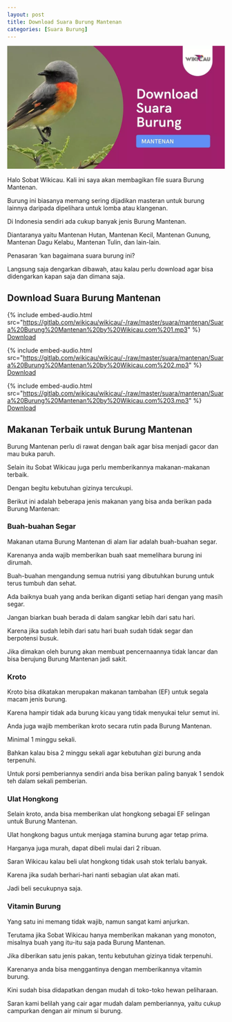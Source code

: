 ```yaml
---
layout: post
title: Download Suara Burung Mantenan
categories: [Suara Burung]
---
```


![Download Suara Burung Mantenan](/images/suara-burung-mantenan.webp)

Halo Sobat Wikicau. Kali ini saya akan membagikan file suara Burung Mantenan.

Burung ini biasanya memang sering dijadikan masteran untuk burung lainnya daripada dipelihara untuk lomba atau klangenan.

Di Indonesia sendiri ada cukup banyak jenis Burung Mantenan.

Diantaranya yaitu Mantenan Hutan, Mantenan Kecil, Mantenan Gunung, Mantenan Dagu Kelabu, Mantenan Tulin, dan lain-lain.

Penasaran ‘kan bagaimana suara burung ini?

Langsung saja dengarkan dibawah, atau kalau perlu download agar bisa didengarkan kapan saja dan dimana saja.

## Download Suara Burung Mantenan

{% include embed-audio.html src="https://gitlab.com/wikicau/wikicau/-/raw/master/suara/mantenan/Suara%20Burung%20Mantenan%20by%20Wikicau.com%201.mp3" %}
[Download](https://bit.ly/2Z7g36I)

{% include embed-audio.html src="https://gitlab.com/wikicau/wikicau/-/raw/master/suara/mantenan/Suara%20Burung%20Mantenan%20by%20Wikicau.com%202.mp3" %}
[Download](https://bit.ly/2ZdMmjy)

{% include embed-audio.html src="https://gitlab.com/wikicau/wikicau/-/raw/master/suara/mantenan/Suara%20Burung%20Mantenan%20by%20Wikicau.com%203.mp3" %}
[Download](https://bit.ly/2Zjpf7a)

## Makanan Terbaik untuk Burung Mantenan

Burung Mantenan perlu di rawat dengan baik agar bisa menjadi gacor dan mau buka paruh.

Selain itu Sobat Wikicau juga perlu memberikannya makanan-makanan terbaik.

Dengan begitu kebutuhan gizinya tercukupi.

Berikut ini adalah beberapa jenis makanan yang bisa anda berikan pada Burung Mantenan:

### Buah-buahan Segar

Makanan utama Burung Mantenan di alam liar adalah buah-buahan segar.

Karenanya anda wajib memberikan buah saat memelihara burung ini dirumah.

Buah-buahan mengandung semua nutrisi yang dibutuhkan burung untuk terus tumbuh dan sehat.

Ada baiknya buah yang anda berikan diganti setiap hari dengan yang masih segar.

Jangan biarkan buah berada di dalam sangkar lebih dari satu hari.

Karena jika sudah lebih dari satu hari buah sudah tidak segar dan berpotensi busuk.

Jika dimakan oleh burung akan membuat pencernaannya tidak lancar dan bisa berujung Burung Mantenan jadi sakit.

### Kroto

Kroto bisa dikatakan merupakan makanan tambahan (EF) untuk segala macam jenis burung.

Karena hampir tidak ada burung kicau yang tidak menyukai telur semut ini.

Anda juga wajib memberikan kroto secara rutin pada Burung Mantenan.

Minimal 1 minggu sekali.

Bahkan kalau bisa 2 minggu sekali agar kebutuhan gizi burung anda terpenuhi.

Untuk porsi pemberiannya sendiri anda bisa berikan paling banyak 1 sendok teh dalam sekali pemberian.

### Ulat Hongkong

Selain kroto, anda bisa memberikan ulat hongkong sebagai EF selingan untuk Burung Mantenan.

Ulat hongkong bagus untuk menjaga stamina burung agar tetap prima.

Harganya juga murah, dapat dibeli mulai dari 2 ribuan.

Saran Wikicau kalau beli ulat hongkong tidak usah stok terlalu banyak.

Karena jika sudah berhari-hari nanti sebagian ulat akan mati.

Jadi beli secukupnya saja.

### Vitamin Burung

Yang satu ini memang tidak wajib, namun sangat kami anjurkan.

Terutama jika Sobat Wikicau hanya memberikan makanan yang monoton, misalnya buah yang itu-itu saja pada Burung Mantenan.

Jika diberikan satu jenis pakan, tentu kebutuhan gizinya tidak terpenuhi.

Karenanya anda bisa menggantinya dengan memberikannya vitamin burung.

Kini sudah bisa didapatkan dengan mudah di toko-toko hewan peliharaan.

Saran kami belilah yang cair agar mudah dalam pemberiannya, yaitu cukup campurkan dengan air minum si burung.


